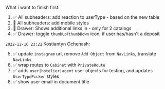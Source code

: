 What i want to finish first:

1. ✅ All subheaders: add reaction to userType - based on the new table
2. 🔳 All subheaders: add mobile styles
3. 🔳 Drawer: Shows additional links in - only for 2 catalogs
4. ✅ Drawer: toggle `thumbUp`/`thumbDown` icon, if user has/hasn't a deposit

`2022-12-16 23:22` Kostiantyn Ochenash:

5. ✅ update `instagram` url, remove `Add Object` from `NavLinks`, translate `NavLinks`
6. ✅ wrap routes to `Cabinet` with `PrivateRoute`
7. ✅ adds `user|hotelier|agent` user objects for testing, and updates `UserTypePicker` styles
8. ✅ show user email in document title
